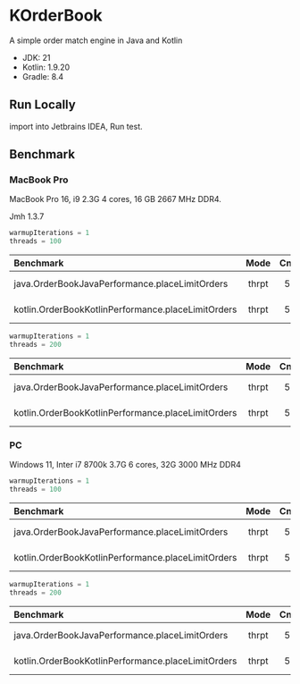 # KOrderBook

A simple order match engine in Java and Kotlin

* JDK: 21
* Kotlin: 1.9.20
* Gradle: 8.4

## Run Locally

import into Jetbrains IDEA, Run test.

## Benchmark

### MacBook Pro

MacBook Pro 16, i9 2.3G 4 cores, 16 GB 2667 MHz DDR4.

Jmh 1.3.7

```kotlin
warmupIterations = 1
threads = 100
```

| Benchmark                                          | Mode  | Cnt |    Score    | Units |    Error     |
|:---------------------------------------------------|:-----:|:---:|:-----------:|:-----:|:------------:|
| java.OrderBookJavaPerformance.placeLimitOrders     | thrpt |  5  | 1412397.568 | ops/s | ± 205503.128 |
| kotlin.OrderBookKotlinPerformance.placeLimitOrders | thrpt |  5  | 1564446.464 | ops/s | ± 367446.901 |

```kotlin
warmupIterations = 1
threads = 200
```

| Benchmark                                               | Mode  | Cnt |    Score    |    Error     | Units |
|:--------------------------------------------------------|:-----:|:---:|:-----------:|:------------:|:-----:|
| java.OrderBookJavaPerformance.placeLimitOrders          | thrpt |  5  | 1300184.609 | ± 218893.053 | ops/s |
| kotlin.OrderBookKotlinPerformance.placeLimitOrders      | thrpt |  5  | 1519423.199 | ± 211588.375 | ops/s |

### PC

Windows 11, Inter i7 8700k 3.7G 6 cores, 32G 3000 MHz DDR4

```kotlin
warmupIterations = 1
threads = 100
```
| Benchmark                                          | Mode  | Cnt |    Score    | Units |    Error     |
|:---------------------------------------------------|:-----:|:---:|:-----------:|:-----:|:------------:|
| java.OrderBookJavaPerformance.placeLimitOrders     | thrpt |  5  | 2383541.749 | ops/s | ± 163721.243 |
| kotlin.OrderBookKotlinPerformance.placeLimitOrders | thrpt |  5  | 2683735.289 | ops/s | ± 127344.966 |

```kotlin
warmupIterations = 1
threads = 200
```
| Benchmark                                          | Mode  | Cnt |    Score    | Units |    Error     |
|:---------------------------------------------------|:-----:|:---:|:-----------:|:-----:|:------------:|
| java.OrderBookJavaPerformance.placeLimitOrders     | thrpt |  5  | 2293407.721 | ops/s | ± 100826.909 |
| kotlin.OrderBookKotlinPerformance.placeLimitOrders | thrpt |  5  | 2508938.276 | ops/s | ± 228688.160 |
